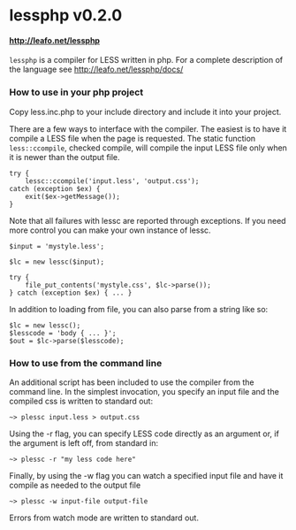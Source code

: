 # lessphp v0.2.0
#### <http://leafo.net/lessphp>

`lessphp` is a compiler for LESS written in php.
For a complete description of the language see <http://leafo.net/lessphp/docs/>

### How to use in your php project

Copy less.inc.php to your include directory and include it into your project.

There are a few ways to interface with the compiler. The easiest is to have it
compile a LESS file when the page is requested. The static function 
`less::ccompile`, checked compile, will compile the input LESS file only when it
is newer than the output file.

	try {
		lessc::ccompile('input.less', 'output.css');
	catch (exception $ex) {
		exit($ex->getMessage());
	}

Note that all failures with lessc are reported through exceptions.
If you need more control you can make your own instance of lessc.

	$input = 'mystyle.less';

	$lc = new lessc($input);

	try {
		file_put_contents('mystyle.css', $lc->parse());
	} catch (exception $ex) { ... }

In addition to loading from file, you can also parse from a string like so:

	$lc = new lessc();
	$lesscode = 'body { ... }';
	$out = $lc->parse($lesscode);

### How to use from the command line

An additional script has been included to use the compiler from the command
line. In the simplest invocation, you specify an input file and the compiled
css is written to standard out:

	~> plessc input.less > output.css

Using the -r flag, you can specify LESS code directly as an argument or, if 
the argument is left off, from standard in:

	~> plessc -r "my less code here"

Finally, by using the -w flag you can watch a specified input file and have it 
compile as needed to the output file

	~> plessc -w input-file output-file

Errors from watch mode are written to standard out.


